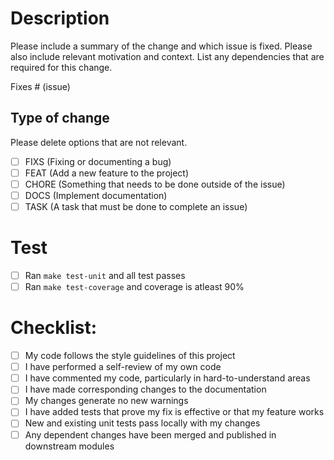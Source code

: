 # Description

Please include a summary of the change and which issue is fixed. Please also include relevant motivation and context. List any dependencies that are required for this change.

Fixes # (issue)

## Type of change

Please delete options that are not relevant.

- [ ] FIXS (Fixing or documenting a bug)
- [ ] FEAT (Add a new feature to the project)
- [ ] CHORE (Something that needs to be done outside of the issue)
- [ ] DOCS (Implement documentation)
- [ ] TASK (A task that must be done to complete an issue)

# Test

- [ ] Ran `make test-unit` and all test passes
- [ ] Ran `make test-coverage` and coverage is atleast 90%

# Checklist:

- [ ] My code follows the style guidelines of this project
- [ ] I have performed a self-review of my own code
- [ ] I have commented my code, particularly in hard-to-understand areas
- [ ] I have made corresponding changes to the documentation
- [ ] My changes generate no new warnings
- [ ] I have added tests that prove my fix is effective or that my feature works
- [ ] New and existing unit tests pass locally with my changes
- [ ] Any dependent changes have been merged and published in downstream modules
